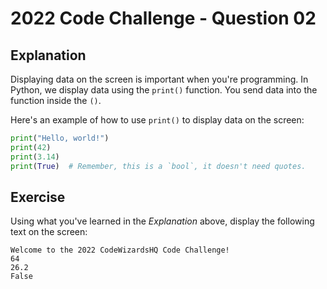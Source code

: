 # 2022 Code Challenge - Question 02

## Explanation 

Displaying data on the screen is important when you're programming. In Python, we display
data using the `print()` function. You send data into the function inside the `()`.

Here's an example of how to use `print()` to display data on the screen:

```python
print("Hello, world!")
print(42)
print(3.14)
print(True)  # Remember, this is a `bool`, it doesn't need quotes.
```

## Exercise

Using what you've learned in the *Explanation* above, display the following text on the screen:

```text
Welcome to the 2022 CodeWizardsHQ Code Challenge!
64
26.2
False
```
